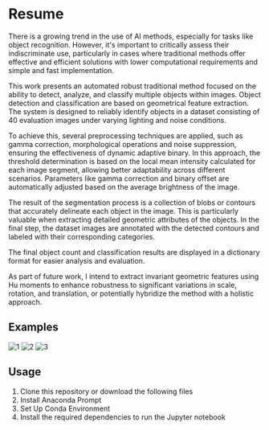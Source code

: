 # Resume
There is a growing trend in the use of AI methods, especially for tasks like object recognition. However, it's important to critically assess their indiscriminate use, particularly in cases where traditional methods offer effective and efficient solutions with lower computational requirements and simple and fast implementation.  

This work presents an automated robust traditional method focused on the ability to detect, analyze, and classify multiple objects within images. Object detection and classification are based on geometrical feature extraction. The system is designed to reliably identify objects in a dataset consisting of 40 evaluation images under varying lighting and noise conditions.  

To achieve this, several preprocessing techniques are applied, such as gamma correction, morphological operations and noise suppression, ensuring the effectiveness of dynamic adaptive binary. In this approach, the threshold determination is based on the local mean intensity calculated for each image segment, allowing better adaptability across different scenarios. Parameters like gamma correction and binary offset are automatically adjusted based on the average brightness of the image. 

The result of the segmentation process is a collection of blobs or contours that accurately delineate each object in the image. This is particularly valuable when extracting detailed geometric attributes of the objects. In the final step, the dataset images are annotated with the detected contours and labeled with their corresponding categories. 

The final object count and classification results are displayed in a dictionary format for easier analysis and evaluation.

As part of future work, I intend to extract invariant geometric features using Hu moments to enhance robustness to significant variations in scale, rotation, and translation, or potentially hybridize the method with a holistic approach.

## Examples

![1](https://github.com/user-attachments/assets/a5697962-eed5-4880-8183-d94266de62ef)
![2](https://github.com/user-attachments/assets/cb032cd5-4c48-4c5f-a945-13922c441869)
![3](https://github.com/user-attachments/assets/cb0d001d-0d41-4fe8-af0a-9c359a6ea41c)

## Usage

1. Clone this repository or download the following files
2. Install Anaconda Prompt
3. Set Up Conda Environment
4. Install the required dependencies  to run the Jupyter notebook
